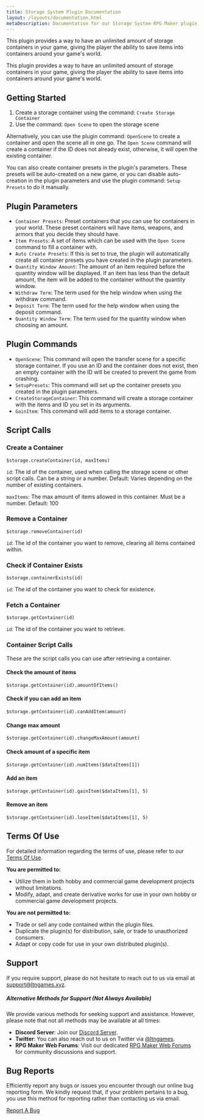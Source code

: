 ```yaml
---
title: Storage System Plugin Documentation
layout: /layouts/documentation.html
metaDescription: Documentation for our Storage System RPG Maker plugin
---
```


 This plugin provides a way to have an unlimited amount of storage containers
 in your game, giving the player the ability to save items into containers
 around your game's world.

This plugin provides a way to have an unlimited amount of storage containers in your game, giving the player the ability to save items into containers around your game's world.

## Getting Started

1. Create a storage container using the command: `Create Storage Container`
2. Use the command: `Open Scene` to open the storage scene

Alternatively, you can use the plugin command: `OpenScene` to create a container and open the scene all in one go. The `Open Scene` command will create a container if the ID does not already exist, otherwise, it will open the existing container.

You can also create container presets in the plugin's parameters. These presets will be auto-created on a new game, or you can disable auto-creation in the plugin parameters and use the plugin command: `Setup Presets` to do it manually.

## Plugin Parameters

- `Container Presets`: Preset containers that you can use for containers in your world. These preset containers will have items, weapons, and armors that you decide they should have.
- `Item Presets`: A set of items which can be used with the `Open Scene` command to fill a container with.
- `Auto Create Presets`: If this is set to true, the plugin will automatically create all container presets you have created in the plugin parameters.
- `Quantity Window Amount`: The amount of an item required before the quantity window will be displayed. If an item has less than the default amount, the item will be added to the container without the quantity window.
- `Withdraw Term`: The term used for the help window when using the withdraw command.
- `Deposit Term`: The term used for the help window when using the deposit command.
- `Quantity Window Term`: The term used for the quantity window when choosing an amount.

## Plugin Commands

- `OpenScene`: This command will open the transfer scene for a specific storage container. If you use an ID and the container does not exist, then an empty container with the ID will be created to prevent the game from crashing.
- `SetupPresets`: This command will set up the container presets you created in the plugin parameters.
- `CreateStorageContainer`: This command will create a storage container with the items and ID you set in its arguments.
- `GainItem`: This command will add items to a storage container.



## Script Calls

### Create a Container
```
$storage.createContainer(id, maxItems)
```

`id`: The id of the container, used when calling the storage scene or other script calls. Can be a string or a number.
Default: Varies depending on the number of existing containers.

`maxItems`: The max amount of items allowed in this container. Must be a number.
Default: 100

### Remove a Container

```
$storage.removeContainer(id)
```
`id`: The id of the container you want to remove, clearing all items contained within.

### Check if Container Exists
```
$storage.containerExists(id)
```
`id`: The id of the container you want to check for existence.

### Fetch a Container
```
$storage.getContainer(id)
```
`id`: The id of the container you want to retrieve.


### Container Script Calls
These are the script calls you can use after retrieving a container.

#### Check the amount of items
```
$storage.getContainer(id).amountOfItems()
```

#### Check if you can add an item
```
$storage.getContainer(id).canAddItem(amount)
```

#### Change max amount
```
$storage.getContainer(id).changeMaxAmount(amount)
```

#### Check amount of a specific item
```
$storage.getContainer(id).numItems($dataItems[1])
```

#### Add an item
```
$storage.getContainer(id).gainItem($dataItems[1], 5)
```

#### Remove an item
```
$storage.getContainer(id).loseItem($dataItems[1], 5)
```

## Terms Of Use

For detailed information regarding the terms of use, please refer to our [Terms Of Use](https://ltngames.xyz/terms-of-use.html).

**You are permitted to:**
- Utilize them in both hobby and commercial game development projects without limitations.
- Modify, adapt, and create derivative works for use in your own hobby or commercial game development projects.

**You are not permitted to:**
- Trade or sell any code contained within the plugin files.
- Duplicate the plugin(s) for distribution, sale, or trade to unauthorized consumers.
- Adapt or copy code for use in your own distributed plugin(s).

## Support

If you require support, please do not hesitate to reach out to us via email at [support@ltngames.xyz](mailto:support@ltngames.xyz).

##### Alternative Methods for Support (Not Always Available)

We provide various methods for seeking support and assistance. However, please note that not all methods may be available at all times:

- **Discord Server**: Join our [Discord Server](https://discord.gg/3hxjESk).
- **Twitter**: You can also reach out to us on Twitter via [@ltngames](https://twitter.com/ltngames).
- **RPG Maker Web Forums**: Visit our dedicated [RPG Maker Web Forums](https://forums.rpgmakerweb.com/members/ltngames.86027/) for community discussions and support.

## Bug Reports

Efficiently report any bugs or issues you encounter through our online bug reporting form. We kindly request that, if your problem pertains to a bug, you use this method for reporting rather than contacting us via email.

[Report A Bug](https://ltngames.xyz/report-a-bug.html)
